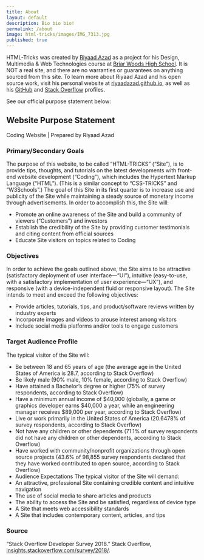 ```yaml
---
title: About
layout: default
description: Bio bio bio!
permalink: /about
image: html-tricks/images/IMG_7313.jpg
published: true
---
```

HTML-Tricks was created by [Riyaad Azad](https://riyaadazad.github.io) as a project for his Design, Multimedia &amp; Web Technologies course at [Briar Woods High School](https://www.lcps.org/bwhs). It is NOT a real site, and there are no warranties or guarantees on anything sourced from this site. To learn more about Riyaad Azad and his open source work, visit his personal website at [riyaadazad.github.io](https://riyaadazad.github.io), as well as his [GitHub](https://github.com/riyaadazad) and [Stack Overflow](https://stackoverflow.com/story/riyaadazad) profiles.

See our official purpose statement below:

## Website Purpose Statement
Coding Website | Prepared by Riyaad Azad

### Primary/Secondary Goals
The purpose of this website, to be called “HTML-TRICKS” (“Site”), is to provide tips, thoughts, and tutorials on the latest developments with front-end website development (“Coding”), which includes the Hypertext Markup Language (“HTML”). (This is a similar concept to “CSS-TRICKS” and “W3Schools”.) The goal of this Site in its first quarter is to increase use and publicity of the Site while maintaining a steady source of monetary income through advertisements. In order to accomplish this, the Site will:
* Promote an online awareness of the Site and build a community of viewers (“Customers”) and investors
* Establish the credibility of the Site by providing customer testimonials and citing content from official sources
* Educate Site visitors on topics related to Coding

### Objectives
In order to achieve the goals outlined above, the Site aims to be attractive (satisfactory deployment of user interface—“UI”), intuitive (easy-to-use, with a satisfactory implementation of user experience—“UX”), and responsive (with a device-independent fluid or responsive layout). The Site intends to meet and exceed the following objectives:
* Provide articles, tutorials, tips, and product/software reviews written by industry experts
* Incorporate images and videos to arouse interest among visitors
* Include social media platforms and/or tools to engage customers

### Target Audience Profile
The typical visitor of the Site will:
* Be between 18 and 65 years of age (the average age in the United States of America is 28.7, according to Stack Overflow)
* Be likely male (90% male, 10% female, according to Stack Overflow)
* Have attained a Bachelor’s degree or higher (75% of survey respondents, according to Stack Overflow)
* Have a minimum annual income of $40,000 (globally, a game or graphics developer earns $40,000 a year, while an engineering manager receives $89,000 per year, according to Stack Overflow)
* Live or work primarily in the United States of America (20.6478% of survey respondents, according to Stack Overflow)
* Not have any children or other dependents (71.1% of survey respondents did not have any children or other dependents, according to Stack Overflow)
* Have worked with community/nonprofit organizations through open source projects (43.6% of 98,855 survey respondents declared that they have worked contributed to open source, according to Stack Overflow)
* Audience Expectations The typical visitor of the Site will demand:
* An attractive, professional Site containing credible content and intuitive navigation
* The use of social media to share articles and products
* The ability to access the Site and be satisfied, regardless of device type
* A Site that meets web accessibility standards
* A Site that includes contemporary content, articles, and tips

### Source
“Stack Overflow Developer Survey 2018.” Stack Overflow, [insights.stackoverflow.com/survey/2018/](insights.stackoverflow.com/survey/2018/).
